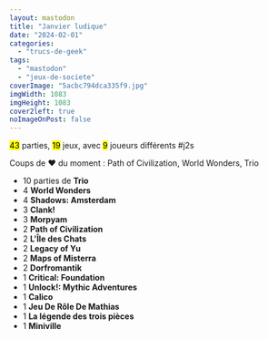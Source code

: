 ```yaml
---
layout: mastodon
title: "Janvier ludique"
date: "2024-02-01"
categories: 
  - "trucs-de-geek"
tags: 
  - "mastodon"
  - "jeux-de-societe"
coverImage: "5acbc794dca335f9.jpg"
imgWidth: 1083
imgHeight: 1083
cover2left: true
noImageOnPost: false
---
```


<mark>43</mark>&nbsp;parties, <mark>19</mark>&nbsp;jeux, avec <mark>9</mark>&nbsp;joueurs différents #j2s

Coups de <span role="img" aria-label="Coeur">❤️</span> du moment&nbsp;: <span lang="en">Path of Civilization</span>, <span lang="en">World Wonders</span>, Trio

<ul>
  <li>10 parties de <strong>Trio</strong></li>
  <li>4 <strong lang="en">World Wonders</strong></li>
  <li>4 <strong lang="en">Shadows: Amsterdam</strong></li>
  <li>3 <strong>Clank!</strong></li>
  <li>3 <strong>Morpyam</strong></li>
  <li>2 <strong lang="en">Path of Civilization</strong></li>
  <li>2 <strong>L'Île des Chats</strong></li>
  <li>2 <strong lang="en">Legacy of Yu</strong></li>
  <li>2 <strong lang="en">Maps of Misterra</strong></li>
  <li>2 <strong>Dorfromantik</strong></li>
  <li>1 <strong lang="en">Critical: Foundation</strong></li>
  <li>1 <strong lang="en">Unlock!: Mythic Adventures</strong></li>
  <li>1 <strong>Calico</strong></li>
  <li>1 <strong>Jeu De Rôle De Mathias</strong></li>
  <li>1 <strong>La légende des trois pièces</strong></li>
  <li>1 <strong>Miniville</strong></li>